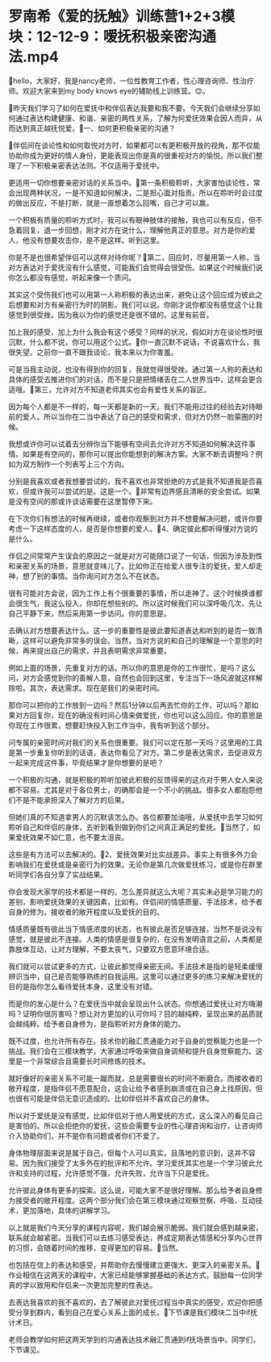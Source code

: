 # 罗南希《爱的抚触》训练营1+2+3模块：12-12-9：嗳抚积极亲密沟通法.mp4

🎼hello，大家好，我是nancy老师，一位性教育工作者，性心理咨询师、性治疗师。欢迎大家来到my body knows eye的辅助线上训练营。😊。

🎼昨天我们学习了如何在爱抚中和伴侣表达我要和我不要。今天我们会继续分享如何通过表达构建健康、和谐、亲密的两性关系，了解为何爱抚效果会因人而异，从而达到真正越抚悦爱。🎼一、如何更积极亲密的沟通？

🎼伴侣间在谈论性和如何取悦对方时，如果都可以有更积极开放的视角，那不仅能协助你成为更好的情人身份，更能表现出你是真的很重视对方的愉悦。所以我们整理了一下积极亲密表达法则。不仅适用于爱抚中。

更适用一切你想要亲密对话的关系当中。🎼第一条积极聆听，大家害怕谈论性，常会出现两种状况，一是不知道如何解决，二是担心面对指责。所以在聆听时会过度的做出反应，不是打断，就是一直想着怎么回嘴，自己才可以赢。

一个积极有质量的聆听方式时，我可以有眼神肢体的接触，我也可以有反应，但不急着回复，退一步回想，刚才对方在说什么，理解他真正的意思。对方是你的爱人，他没有想要攻击你，是不是这样。听到这里。

你是不是也很希望伴侣可以这样对待你呢？🎼第二，回应时，尽量用第一人称，当对方表达对于爱抚没有什么感觉，可能我们会觉得会很受伤。如果这个时候我们说你怎么都没有感觉，听起来像一个质问。

其实这个受伤我们也可以用第一人称积极的表达出来，避免让这个回应成为彼此之后想要和对方有亲密行为时的阴影。我们可以说。你刚才说你都没有感觉这个让我感觉到很受挫。因为我以为你的感觉还是很不错的。这里有前音。

加上我的感受，加上为什么我会有这个感受？同样的状况，假如对方在谈论性时很沉默，什么都不说，你可以用这个公式。🎼你一直沉默不说话，不说喜欢什么，我很失望。之前你一直不跟我谈论，我本来以为你害羞。

可是当我主动说，也没有得到你的回复，我就觉得很受挫。通过第一人称的表达和具体的感受去推进你们的对话，而不是只是把情绪丢在二人世界当中，这样会更合适哦。🎼第三，允许对方不知道老师其实也会有爱性关系的盲区。

因为每个人都是不一样的，每一天都是新的一天。我们不能用过往的经验去对待眼前的爱人。所以当你在二当中表达了自己的感受和需求，但对方仍然一脸蒙圈的时候。

我想或许你可以试着去分辨你当下能够有空间去允许对方不知道如何解决这件事情。如果是有空间的，那你可以提出你能想到的解决方案。大家不断去调整吗？例如为双方制作一个列表写上三个方向。

分别是我喜欢或者我想要尝试的，我不喜欢也非常拒绝的方式是我不知道我是否喜欢，但或许我可以尝试的是。这是一个。🎼非常有边界感且清晰的安全尝试。如果是没有空间的那或许谈话需要在这里暂停下来。

在下次你们有想法的时候再继续，或者你观察到对方并不想要解决问题，或许你要考虑一下这样态度的人，是否是你想要的爱人。🎼4、确定彼此都听得懂对方说的是什么。

伴侣之间常常产生误会的原因之一就是对方可能随口说了一句话，但因为涉及到性和亲密关系的场景，意思就变味儿了。比如你正在给爱人很专注的爱抚，爱人却走神，想了别的事情。当你询问对方怎么不在状态。

很有可能对方会说，因为工作上有个很重要的事情，所以走神了。这个时候换谁都会很生气，我这么投入，你却在想些别的。所以这时候我们可以深呼吸几次，先让自己平静下来，然后采用第一步访问。你的意思是。

去确认对方想要表达什么。这一步的重要性是彼此要知道表达和听到的是否一致清晰，这样可以避免非常多的误会。当然，当对方说的和自己的理解是一个意思的时候，再来提出自己的需求，并且表明需求非常重要。

例如上面的场景，先重复对方的话。所以你的意思是你的工作很忙，是吗？这么问，对方会感觉到你的善解人意，自然也会回到这里，专注当下一场风波就这样解除啦。其次，表达需求。现在是我们的亲密时间。

那你可以把你的工作放到一边吗？然后1分钟以后再去忙你的工作，可以吗？那如果对方回复你，现在的确没有时间心情来做爱抚，你也可以这么回应。你的意思是你现在工作很累，想要赶快投入到工作当中，我有听到这个部分。

问专属的亲密时间对我们的关系也很重要。我们可以定在那一天吗？这里用的工具是第一步重复你听到的话语，表达你看见了对方。第二步是表达需求，去促进双方一起来完成这件事，毕竟结果才是你想要的是吧？

一个积极的沟通，就是积极的聆听加彼此积极的反馈得来的这点对于男人女人来说都不容易。尤其是对于各位男士，的确那会是一个不小的挑战。很多女人都抱怨他们不是不能承担深入了解对方的后果。

但她们真的不知道拿男人的沉默该怎么办。各位都要加油哦，从爱抚中去学习如何聆听自己和伴侣的身体，去听到看到做到你们之间真正满足的爱抚。🎼当然了，如果爱抚效果不如仁意，也不要太沮丧。

这些是有方法可以去解决的。🎼2、爱抚效果对比实战差异。事实上有很多外力会影响我们在爱抚或是亲密行为的效果。无论你是第几次做爱抚练习，或是你在群里听同学们各自分享了实战结果。

你会发现大家学的技术都是一样的。怎么差异就这么大呢？其实未必是学习能力的差别，影响爱抚效果的关键因素，比如有。伴侣间的情感质量、手法技术，给予者自身的修为。接收者的敞开程度以及爱抚的目的。

情感质量既有彼此当下情感浓度的状态，也有彼此是否足够连接。当然不是说没有感觉，就是彼此不连接。人类的情感是很复杂的，在没有发明语言之前，人类都是靠肢体互动，让对方理解，不要太丧气，只要双方愿意环境合适。

我们就可以尝试更多的方式，让彼此都觉得亲密无间。手法技术是指的是轻柔缓慢辨识当中，自己是否能够熟练的自我运用。这里可以通过更多的练习来解决爱抚的目的是指你怎么看待爱抚本身，这里没有对错。

而是你的发心是什么？在爱抚当中就会呈现出什么状态。你想通过爱抚让对方嗨潮吗？证明你很厉害吗？想让对方更加的认可你吗？目的越纯粹，呈现出来的品质就会越纯粹。给予者自身修为，是指聆听对方身体的能力。

既不过度，也允许所有存在。技术你的融汇贯通能力对于自身的觉察能力也是一个挑战。我们会在三模块教学，大家通过呼吸来做自身调频和提升自身觉察能力。这里是一个非常综合且需要长时间修炼的技术。

就好像好的亲密关系不可能一蹴而就，总是需要很长的时间不断磨合。而接收者的敞开程度，是指伴侣不愿意配合，这会让给予者感到崩溃或在自己身上找原因，但也很有可能是伴侣无意识造成的。比如伴侣并不喜欢自己的身体。

所以对于爱抚是没有感觉，比如伴侣对于他人用爱抚的方式，这么深入的看见自己是害怕的。所以会拒绝你的爱抚，这些会需要专业的性心理咨询和治疗，让咨询师介入协助你们，并不是你有问题或者你们不爱了。

身体物理层面来说是属于自己，但每个人可以真实。且落地的意识到，这并不容易。因为我们接受了太多外在的批评和不允许。学习爱抚其实也是一个学习彼此允许和支持的过程，允许感觉不强，允许失败，允许当下只是爱抚。

允许彼此身体有更多的探索。这么说，可能大家不是很好理解。那么给予者自身修为接受者的敞开程度。这两个部分我们会在第三模块通过观察觉察、呼吸、互动技术，更加落地，具体的讲解学习。

以上就是我们今天分享的课程内容呢，我们越会展示脆弱。我们就会感到越亲密，联系就会越紧密。当我们可以去练习感受表达，养成定期表达情感和分享内心世界的习惯，会随着时间的推移，变得更加的容易。🎼当然。

也包括在信上的表达和感受，并帮助你去慢慢建立更强大、更深入的亲密关系。🎼作业相信在这两天的课程中，大家已经能够掌握基础的表达方式，鼓励每一位同学真的学以致用和伴侣来一次更加完整的性表达。

去表达我喜欢的我不喜欢的，去了解彼此对爱抚过程当中真实的感受，欢迎你把感受分享到群内，看到自己在爱心关系上面的成长。🎼下节课是我们模块二当中if抚计术日。

老师会教学如何把这两天学到的沟通表达技术融汇贯通到if抚场景当中。同学们，下节课见。